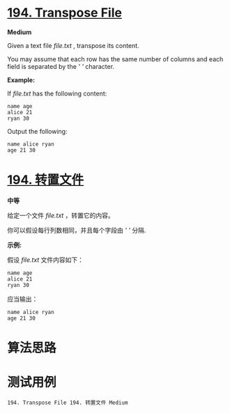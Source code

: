 # [194. Transpose File][enTitle]

**Medium**

Given a text file  *file.txt* , transpose its content.

You may assume that each row has the same number of columns and each field is separated by the  *' '*  character.

**Example:** 

If  *file.txt*  has the following content:

```
name age
alice 21
ryan 30

```

Output the following:

```
name alice ryan
age 21 30

```




# [194. 转置文件][cnTitle]

**中等**

给定一个文件  *file.txt* ，转置它的内容。

你可以假设每行列数相同，并且每个字段由  *' '*  分隔.

**示例:** 

假设  *file.txt*  文件内容如下：

```
name age
alice 21
ryan 30

```

应当输出：

```
name alice ryan
age 21 30

```




# 算法思路

# 测试用例
```
194. Transpose File 194. 转置文件 Medium
```

[enTitle]: https://leetcode.com/problems/transpose-file/
[cnTitle]: https://leetcode-cn.com/problems/transpose-file/
